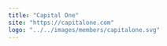 ```yaml
---
title: "Capital One"
site: "https://capitalone.com"
logo: "../../images/members/capitalone.svg"
---
```

